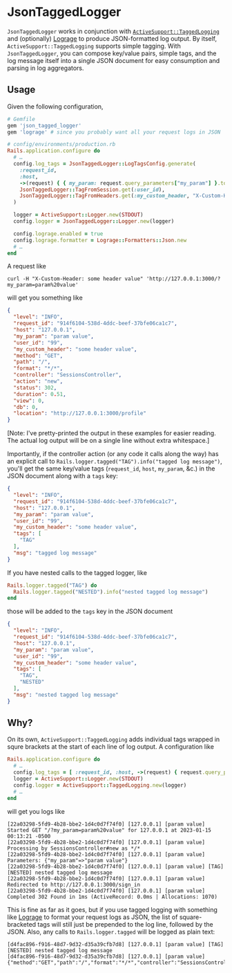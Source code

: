 # JsonTaggedLogger

`JsonTaggedLogger` works in conjunction with [`ActiveSupport::TaggedLogging`](https://api.rubyonrails.org/classes/ActiveSupport/TaggedLogging.html) and (optionally) [Lograge](https://github.com/roidrage/lograge) to produce JSON-formatted log output. By itself, `ActiveSupport::TaggedLogging` supports simple tagging. With `JsonTaggedLogger`, you can compose key/value pairs, simple tags, and the log message itself into a single JSON document for easy consumption and parsing in log aggregators.

## Usage

Given the following configuration,

```ruby
# Gemfile
gem 'json_tagged_logger'
gem 'lograge' # since you probably want all your request logs in JSON

# config/environments/production.rb
Rails.application.configure do
  # …
  config.log_tags = JsonTaggedLogger::LogTagsConfig.generate(
    :request_id,
    :host,
    ->(request) { { my_param: request.query_parameters["my_param"] }.to_json },
    JsonTaggedLogger::TagFromSession.get(:user_id),
    JsonTaggedLogger::TagFromHeaders.get(:my_custom_header, "X-Custom-Header"),
  )

  logger = ActiveSupport::Logger.new(STDOUT)
  config.logger = JsonTaggedLogger::Logger.new(logger)

  config.lograge.enabled = true
  config.lograge.formatter = Lograge::Formatters::Json.new
  # …
end
```

A request like

```
curl -H "X-Custom-Header: some header value" 'http://127.0.0.1:3000/?my_param=param%20value'
```

will get you something like

```json
{
  "level": "INFO",
  "request_id": "914f6104-538d-4ddc-beef-37bfe06ca1c7",
  "host": "127.0.0.1",
  "my_param": "param value",
  "user_id": "99",
  "my_custom_header": "some header value",
  "method": "GET",
  "path": "/",
  "format": "*/*",
  "controller": "SessionsController",
  "action": "new",
  "status": 302,
  "duration": 0.51,
  "view": 0,
  "db": 0,
  "location": "http://127.0.0.1:3000/profile"
}
```

[Note: I've pretty-printed the output in these examples for easier reading. The actual log output will be on a single line without extra whitespace.]

Importantly, if the controller action (or any code it calls along the way) has an explicit call to `Rails.logger.tagged("TAG").info("tagged log message")`, you'll get the same key/value tags (`request_id`, `host`, `my_param`, &c.) in the JSON document along with a `tags` key:

```json
{
  "level": "INFO",
  "request_id": "914f6104-538d-4ddc-beef-37bfe06ca1c7",
  "host": "127.0.0.1",
  "my_param": "param value",
  "user_id": "99",
  "my_custom_header": "some header value",
  "tags": [
    "TAG"
  ],
  "msg": "tagged log message"
}
```

If you have nested calls to the tagged logger, like

```ruby
Rails.logger.tagged("TAG") do
  Rails.logger.tagged("NESTED").info("nested tagged log message")
end

```

those will be added to the `tags` key in the JSON document

```json
{
  "level": "INFO",
  "request_id": "914f6104-538d-4ddc-beef-37bfe06ca1c7",
  "host": "127.0.0.1",
  "my_param": "param value",
  "user_id": "99",
  "my_custom_header": "some header value",
  "tags": [
    "TAG",
    "NESTED"
  ],
  "msg": "nested tagged log message"
}
```

## Why?

On its own, `ActiveSupport::TaggedLogging` adds individual tags wrapped in squre brackets at the start of each line of log output. A configuration like

```ruby
Rails.application.configure do
  # …
  config.log_tags = [ :request_id, :host, ->(request) { request.query_parameters["my_param"] } ]
  logger = ActiveSupport::Logger.new(STDOUT)
  config.logger = ActiveSupport::TaggedLogging.new(logger)
  # …
end
```

will get you logs like

```
[22a03298-5fd9-4b28-bbe2-1d4c0d7f74f0] [127.0.0.1] [param value] Started GET "/?my_param=param%20value" for 127.0.0.1 at 2023-01-15 00:13:21 -0500
[22a03298-5fd9-4b28-bbe2-1d4c0d7f74f0] [127.0.0.1] [param value] Processing by SessionsController#new as */*
[22a03298-5fd9-4b28-bbe2-1d4c0d7f74f0] [127.0.0.1] [param value]   Parameters: {"my_param"=>"param value"}
[22a03298-5fd9-4b28-bbe2-1d4c0d7f74f0] [127.0.0.1] [param value] [TAG] [NESTED] nested tagged log message
[22a03298-5fd9-4b28-bbe2-1d4c0d7f74f0] [127.0.0.1] [param value] Redirected to http://127.0.0.1:3000/sign_in
[22a03298-5fd9-4b28-bbe2-1d4c0d7f74f0] [127.0.0.1] [param value] Completed 302 Found in 1ms (ActiveRecord: 0.0ms | Allocations: 1070)
```

This is fine as far as it goes, but if you use tagged logging with something like [Lograge](https://github.com/roidrage/lograge) to format your request logs as JSON, the list of square-bracketed tags will still just be prepended to the log line, followed by the JSON. Also, any calls to `Rails.logger.tagged` will be logged as plain text:

```
[d4fac896-f916-48d7-9d32-d35a39cfb7d8] [127.0.0.1] [param value] [TAG] [NESTED] nested tagged log message
[d4fac896-f916-48d7-9d32-d35a39cfb7d8] [127.0.0.1] [param value] {"method":"GET","path":"/","format":"*/*","controller":"SessionsController","action":"new","status":302,"duration":1.2,"view":0.0,"db":0.0,"location":"http://127.0.0.1:3000/sign_in"}
```
